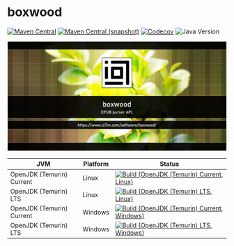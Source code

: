 boxwood
===

[![Maven Central](https://img.shields.io/maven-central/v/com.io7m.boxwood/com.io7m.boxwood.svg?style=flat-square)](http://search.maven.org/#search%7Cga%7C1%7Cg%3A%22com.io7m.boxwood%22)
[![Maven Central (snapshot)](https://img.shields.io/nexus/s/com.io7m.boxwood/com.io7m.boxwood?server=https%3A%2F%2Fs01.oss.sonatype.org&style=flat-square)](https://s01.oss.sonatype.org/content/repositories/snapshots/com/io7m/boxwood/)
[![Codecov](https://img.shields.io/codecov/c/github/io7m-com/boxwood.svg?style=flat-square)](https://codecov.io/gh/io7m-com/boxwood)
![Java Version](https://img.shields.io/badge/21-java?label=java&color=007fff)

![com.io7m.boxwood](./src/site/resources/boxwood.jpg?raw=true)

| JVM | Platform | Status |
|-----|----------|--------|
| OpenJDK (Temurin) Current | Linux | [![Build (OpenJDK (Temurin) Current, Linux)](https://img.shields.io/github/actions/workflow/status/io7m-com/boxwood/main.linux.temurin.current.yml)](https://www.github.com/io7m-com/boxwood/actions?query=workflow%3Amain.linux.temurin.current)|
| OpenJDK (Temurin) LTS | Linux | [![Build (OpenJDK (Temurin) LTS, Linux)](https://img.shields.io/github/actions/workflow/status/io7m-com/boxwood/main.linux.temurin.lts.yml)](https://www.github.com/io7m-com/boxwood/actions?query=workflow%3Amain.linux.temurin.lts)|
| OpenJDK (Temurin) Current | Windows | [![Build (OpenJDK (Temurin) Current, Windows)](https://img.shields.io/github/actions/workflow/status/io7m-com/boxwood/main.windows.temurin.current.yml)](https://www.github.com/io7m-com/boxwood/actions?query=workflow%3Amain.windows.temurin.current)|
| OpenJDK (Temurin) LTS | Windows | [![Build (OpenJDK (Temurin) LTS, Windows)](https://img.shields.io/github/actions/workflow/status/io7m-com/boxwood/main.windows.temurin.lts.yml)](https://www.github.com/io7m-com/boxwood/actions?query=workflow%3Amain.windows.temurin.lts)|
